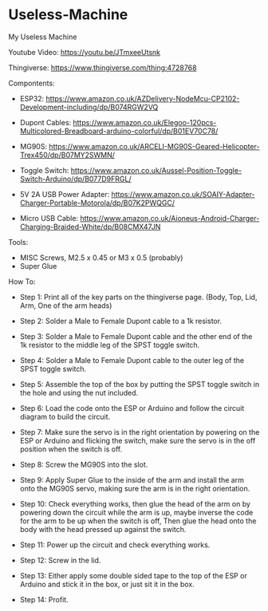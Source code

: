 # Useless-Machine
My Useless Machine 

Youtube Video:
https://youtu.be/JTmxeeUtsnk

Thingiverse:
https://www.thingiverse.com/thing:4728768

Compontents:
* ESP32: https://www.amazon.co.uk/AZDelivery-NodeMcu-CP2102-Development-including/dp/B074RGW2VQ

* Dupont Cables: https://www.amazon.co.uk/Elegoo-120pcs-Multicolored-Breadboard-arduino-colorful/dp/B01EV70C78/

* MG90S: https://www.amazon.co.uk/ARCELI-MG90S-Geared-Helicopter-Trex450/dp/B07MY2SWMN/

* Toggle Switch: https://www.amazon.co.uk/Aussel-Position-Toggle-Switch-Arduino/dp/B077D9FRGL/

* 5V 2A USB Power Adapter: https://www.amazon.co.uk/SOAIY-Adapter-Charger-Portable-Motorola/dp/B07K2PWQGC/

* Micro USB Cable: https://www.amazon.co.uk/Aioneus-Android-Charger-Charging-Braided-White/dp/B08CMX47JN


Tools:
* MISC Screws, M2.5 x 0.45 or M3 x 0.5 (probably)
* Super Glue



How To:
* Step 1: Print all of the key parts on the thingiverse page. (Body, Top, Lid, Arm, One of the arm heads)

* Step 2: Solder a Male to Female Dupont cable to a 1k resistor.

* Step 3: Solder a Male to Female Dupont cable and the other end of the 1k resistor to the middle leg of the SPST toggle switch.

* Step 4: Solder a Male to Female Dupont cable to the outer leg of the SPST toggle switch.

* Step 5: Assemble the top of the box by putting the SPST toggle switch in the hole and using the nut included.

* Step 6: Load the code onto the ESP or Arduino and follow the circuit diagram to build the circuit.

* Step 7: Make sure the servo is in the right orientation by powering on the ESP or Arduino and flicking the switch, make sure the servo is in the off position when the switch is off.

* Step 8: Screw the MG90S into the slot.

* Step 9: Apply Super Glue to the inside of the arm and install the arm onto the MG90S servo, making sure the arm is in the right orientation.

* Step 10: Check everything works, then glue the head of the arm on by powering down the circuit while the arm is up, maybe inverse the code for the arm to be up when the switch is off, Then glue the head onto the body with the head pressed up against the switch.

* Step 11: Power up the circuit and check everything works.

* Step 12: Screw in the lid.

* Step 13: Either apply some double sided tape to the top of the ESP or Arduino and stick it in the box, or just sit it in the box.

* Step 14: Profit.

